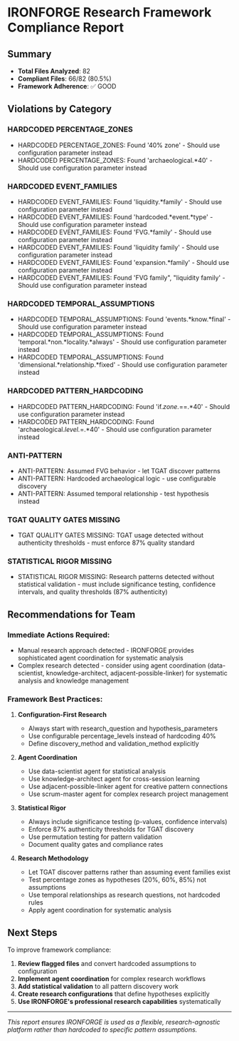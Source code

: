 
# IRONFORGE Research Framework Compliance Report

## Summary
- **Total Files Analyzed**: 82
- **Compliant Files**: 66/82 (80.5%)
- **Framework Adherence**: ✅ GOOD

## Violations by Category


### HARDCODED PERCENTAGE_ZONES
- HARDCODED PERCENTAGE_ZONES: Found '40% zone' - Should use configuration parameter instead
- HARDCODED PERCENTAGE_ZONES: Found 'archaeological.*40' - Should use configuration parameter instead

### HARDCODED EVENT_FAMILIES
- HARDCODED EVENT_FAMILIES: Found 'liquidity.*family' - Should use configuration parameter instead
- HARDCODED EVENT_FAMILIES: Found 'hardcoded.*event.*type' - Should use configuration parameter instead
- HARDCODED EVENT_FAMILIES: Found 'FVG.*family' - Should use configuration parameter instead
- HARDCODED EVENT_FAMILIES: Found 'liquidity family' - Should use configuration parameter instead
- HARDCODED EVENT_FAMILIES: Found 'expansion.*family' - Should use configuration parameter instead
- HARDCODED EVENT_FAMILIES: Found 'FVG family", "liquidity family' - Should use configuration parameter instead

### HARDCODED TEMPORAL_ASSUMPTIONS
- HARDCODED TEMPORAL_ASSUMPTIONS: Found 'events.*know.*final' - Should use configuration parameter instead
- HARDCODED TEMPORAL_ASSUMPTIONS: Found 'temporal.*non.*locality.*always' - Should use configuration parameter instead
- HARDCODED TEMPORAL_ASSUMPTIONS: Found 'dimensional.*relationship.*fixed' - Should use configuration parameter instead

### HARDCODED PATTERN_HARDCODING
- HARDCODED PATTERN_HARDCODING: Found 'if.*zone.*==.*40' - Should use configuration parameter instead
- HARDCODED PATTERN_HARDCODING: Found 'archaeological.*level.*=.*40' - Should use configuration parameter instead

### ANTI-PATTERN
- ANTI-PATTERN: Assumed FVG behavior - let TGAT discover patterns
- ANTI-PATTERN: Hardcoded archaeological logic - use configurable discovery
- ANTI-PATTERN: Assumed temporal relationship - test hypothesis instead

### TGAT QUALITY GATES MISSING
- TGAT QUALITY GATES MISSING: TGAT usage detected without authenticity thresholds - must enforce 87% quality standard

### STATISTICAL RIGOR MISSING
- STATISTICAL RIGOR MISSING: Research patterns detected without statistical validation - must include significance testing, confidence intervals, and quality thresholds (87% authenticity)


## Recommendations for Team

### Immediate Actions Required:
- Manual research approach detected - IRONFORGE provides sophisticated agent coordination for systematic analysis
- Complex research detected - consider using agent coordination (data-scientist, knowledge-architect, adjacent-possible-linker) for systematic analysis and knowledge management


### Framework Best Practices:

1. **Configuration-First Research**
   - Always start with research_question and hypothesis_parameters
   - Use configurable percentage_levels instead of hardcoding 40%
   - Define discovery_method and validation_method explicitly

2. **Agent Coordination**  
   - Use data-scientist agent for statistical analysis
   - Use knowledge-architect agent for cross-session learning
   - Use adjacent-possible-linker agent for creative pattern connections
   - Use scrum-master agent for complex research project management

3. **Statistical Rigor**
   - Always include significance testing (p-values, confidence intervals)  
   - Enforce 87% authenticity thresholds for TGAT discovery
   - Use permutation testing for pattern validation
   - Document quality gates and compliance rates

4. **Research Methodology**
   - Let TGAT discover patterns rather than assuming event families exist
   - Test percentage zones as hypotheses (20%, 60%, 85%) not assumptions
   - Use temporal relationships as research questions, not hardcoded rules
   - Apply agent coordination for systematic analysis

## Next Steps

To improve framework compliance:

1. **Review flagged files** and convert hardcoded assumptions to configuration
2. **Implement agent coordination** for complex research workflows  
3. **Add statistical validation** to all pattern discovery work
4. **Create research configurations** that define hypotheses explicitly
5. **Use IRONFORGE's professional research capabilities** systematically

---

*This report ensures IRONFORGE is used as a flexible, research-agnostic platform 
rather than hardcoded to specific pattern assumptions.*
